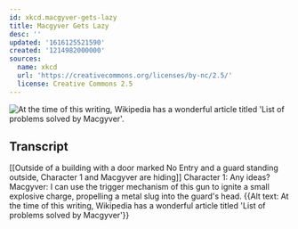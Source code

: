 ```yaml
---
id: xkcd.macgyver-gets-lazy
title: Macgyver Gets Lazy
desc: ''
updated: '1616125521590'
created: '1214982000000'
sources:
  name: xkcd
  url: 'https://creativecommons.org/licenses/by-nc/2.5/'
  license: Creative Commons 2.5
---
```

![At the time of this writing, Wikipedia has a wonderful article titled 'List of problems solved by Macgyver'.](https://imgs.xkcd.com/comics/macgyver_gets_lazy.png)

## Transcript
[[Outside of a building with a door marked No Entry and a guard standing outside, Character 1 and Macgyver are hiding]]
Character 1: Any ideas?
Macgyver: I can use the trigger mechanism of this gun to ignite a small explosive charge, propelling a metal slug into the guard's head.
{{Alt text: At the time of this writing, Wikipedia has a wonderful article titled 'List of problems solved by Macgyver'}}
